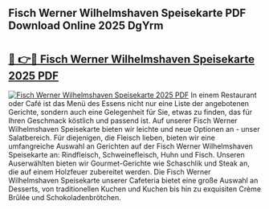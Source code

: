 ## Fisch Werner Wilhelmshaven Speisekarte PDF Download Online 2025 DgYrm

# <h2><a href="http://gceeba.nevu.top/?p=Fisch+Werner+Wilhelmshaven+Speisekarte">🔗 👉🔴 Fisch Werner Wilhelmshaven Speisekarte 2025 PDF</a></h2>

[![Fisch Werner Wilhelmshaven Speisekarte 2025 PDF](https://i.imgur.com/dBaPXMq.png)](http://gceeba.nevu.top/?p=Fisch+Werner+Wilhelmshaven+Speisekarte)
In einem Restaurant oder Café ist das Menü des Essens nicht nur eine Liste der angebotenen Gerichte, sondern auch eine Gelegenheit für Sie, etwas zu finden, das für Ihren Geschmack köstlich und passend ist. Auf unserer Fisch Werner Wilhelmshaven Speisekarte bieten wir leichte und neue Optionen an - unser Salatbereich. Für diejenigen, die Fleisch lieben, bieten wir eine umfangreiche Auswahl an Gerichten auf der Fisch Werner Wilhelmshaven Speisekarte an: Rindfleisch, Schweinefleisch, Huhn und Fisch. Unseren Auserwählten bieten wir Gourmet-Gerichte wie Schaschlik und Steak an, die auf einem Holzfeuer zubereitet werden. Die Fisch Werner Wilhelmshaven Speisekarte unserer Cafeteria bietet eine große Auswahl an Desserts, von traditionellen Kuchen und Kuchen bis hin zu exquisiten Crème Brûlée und Schokoladenbrötchen.

